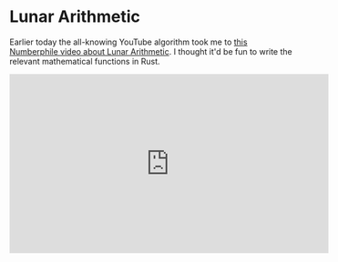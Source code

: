 # Lunar Arithmetic 

Earlier today the all-knowing YouTube algorithm took me to [this Numberphile video about Lunar Arithmetic](https://www.youtube.com/watch?v=cZkGeR9CWbk). I thought it'd be fun to write the relevant mathematical functions in Rust.


<iframe width="560" height="315" src="https://www.youtube.com/embed/cZkGeR9CWbk" frameborder="0" allow="accelerometer; autoplay; encrypted-media; gyroscope; picture-in-picture" allowfullscreen></iframe>
